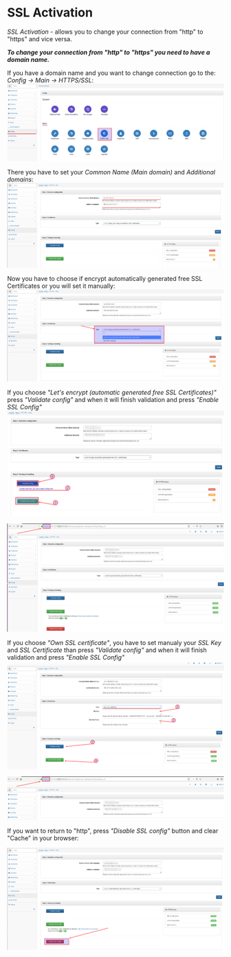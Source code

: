 SSL Activation
===============

_SSL Activation_ - allows you to change your connection from "http" to "https" and vice versa.

**_To change your connection from "http" to "https" you need to have a domain name._**

If you have a domain name and you want to change connection go to the: *Config -> Main -> HTTPS/SSL*:
![0.png](0.png)

There you have to set your _Common Name (Main domain)_ and _Additional domains_:
![1.png](1.png)

Now you have to choose if encrypt automatically generated free SSL Certificates or you will set it manually:
![2.png](2.png)

If you choose _"Let's encrypt (automatic generated free SSL Certificates)"_ press _"Validate config"_ and when it will finish validation and press _"Enable SSL Config"_
![3.1.png](3.1.png)

![4.png](4.png)

If you choose _"Own SSL certificate"_, you have to set manualy your *SSL Key* and  *SSL Certificate* than press _"Validate config"_ and when it will finish validation and press _"Enable SSL Config"_
![5.png](5.png)

![6.png](6.png)

If you want to return to "http", press _"Disable SSL config"_ button and clear "Cache" in your browser:

![7.1.png](7.1.png)
